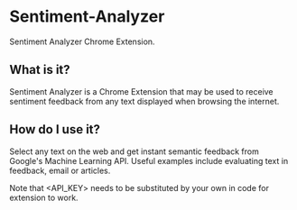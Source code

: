 # Sentiment-Analyzer
Sentiment Analyzer Chrome Extension.

## What is it?
Sentiment Analyzer is a Chrome Extension that may be used to receive sentiment feedback from any text displayed when browsing the internet.

## How do I use it?
Select any text on the web and get instant semantic feedback from Google's Machine Learning API. Useful examples include evaluating text in feedback, email or articles.

Note that <API_KEY> needs to be substituted by your own in code for extension to work.
